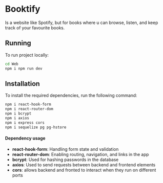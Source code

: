 # Booktify

Is a website like Spotify, but for books where u can browse, listen, and keep track of your favourite books.


## Running
To run project locally:

``` bash
cd Web 
npm i npm run dev 
```


## Installation

To install the required dependencies, run the following command:

```bash
npm i react-hook-form 
npm i react-router-dom
npm i bcrypt
npm i axios
npm i express cors
npm i sequelize pg pg-hstore
```

#### Dependency usage
- **react-hook-form**: Handling form state and validation
- **react-router-dom**: Enabling routing, navigation, and links in the app
- **bcrypt**: Used for hashing passwords in the database
- **axios**: Used to send requests between backend and frontend elements
- **cors**: allows backend and fronted to interact when they run on different ports